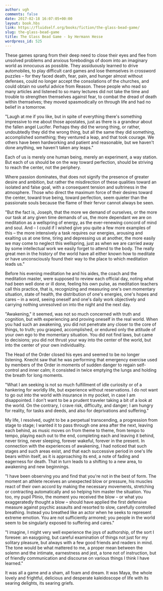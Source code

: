 ```yaml
---
author: ugh
comments: false
date: 2017-02-18 16:07:05+00:00
layout: book.hbs
link: https://fluidself.org/books/fiction/the-glass-bead-game/
slug: the-glass-bead-game
title: The Glass Bead Game - by Hermann Hesse
wordpress_id: 525
---
```


These games sprang from their deep need to close their eyes and flee from unsolved problems and anxious forebodings of doom into an imaginary world as innocuous as possible. They assiduously learned to drive automobiles, to play difficult card games and lose themselves in crossword puzzles – for they faced death, fear, pain, and hunger almost without defenses, could no longer accept the consolations of the churches, and could obtain no useful advice from Reason. These people who read so many articles and listened to so many lectures did not take the time and trouble to strengthen themselves against fear, to combat the dread of death within themselves; they moved spasmodically on through life and had no belief in a tomorrow.

"Laugh at me if you like, but in spite of everything there's something impressive to me about those apostates, just as there is a grandeur about the fallen angel Lucifer. Perhaps they did the wrong thing, or rather, undoubtedly they did the wrong thing, but all the same they did something, accomplished something; they ventured a leap, and that took courage. We others have been hardworking and patient and reasonable, but we haven't done anything, we haven't taken any leaps."

Each of us is merely one human being, merely an experiment, a way station. But each of us should be on the way toward perfection, should be striving to reach the center, not the periphery.

Where passion dominates, that does not signify the presence of greater desire and ambition, but rather the misdirection of these qualities toward an isolated and false goal, with a consequent tension and sultriness in the atmosphere. Those who direct the maximum force of their desires toward the center, toward true being, toward perfection, seem quieter than the passionate souls because the flame of their fervor cannot always be seen.

"But the fact is, Joseph, that the more we demand of ourselves, or the more our task at any given time demands of us, the more dependant we are on meditation as a wellspring of energy, as the ever-renewing concord of mind and soul. And – I could if I wished give you quite a few more examples of this – the more intensively a task requires our energies, arousing and exalting us at one time, tiring and depressing us at another, the more easily we may come to neglect this wellspring, just as when we are carried away by some intellectual work we easily forget to attend to the body. The really great men in the history of the world have all either known how to meditate or have unconsciously found their way to the place to which meditation leads us."

Before his evening meditation he and his aides, the coach and the meditation master, were supposed to review each official day, noting what had been well done or ill done, feeling his own pulse, as meditation teachers call this practice, that is, recognizing and measuring one's own momentary situation, state of health, the distribution of one's energies, one's hopes and cares – in a word, seeing oneself and one's daily work objectively and carrying nothing unresolved on into the night and the next day.

"Awakening," it seemed, was not so much concerned with truth and cognition, but with experiencing and proving oneself in the real world. When you had such an awakening, you did not penetrate any closer to the core of things, to truth; you grasped, accomplished, or endured only the attitude of your own ego to the momentary situation. You did not find laws, but came to decisions; you did not thrust your way into the center of the world, but into the center of your own individuality.

The Head of the Order closed his eyes and seemed to be no longer listening. Knecht saw that he was performing that emergency exercise used by members of the Order in moments of sudden danger to regain self-control and inner calm; it consisted in twice emptying the lungs and holding the breath for long moments.

"What I am seeking is not so much fulfillment of idle curiosity or of a hankering for worldly life, but experience without reservations. I do not want to go out into the world with insurance in my pocket, in case I am disappointed. I don't want to be a prudent traveler taking a bit of a look at the world. On the contrary, I crave risk, difficulty, and danger; I am hungry for reality, for tasks and deeds, and also for deprivations and suffering."

My life, I resolved, ought to be a perpetual transcending, a progression from stage to stage; I wanted it to pass through one area after the next, leaving each behind, as music moves on from theme to theme, from tempo to tempo, playing each out to the end, completing each and leaving it behind, never tiring, never sleeping, forever wakeful, forever in the present. In connection with the experiences of awakening, I had noticed that such stages and such areas exist, and that each successive period in one's life bears within itself, as it is approaching its end, a note of fading and eagerness for death. That in turn leads to a shifting to a new area, to awakening and new beginnings.

"I have been observing you and find that you're not in the best of form. The moment an athlete receives an unexpected blow or pressure, his muscles react of their own accord by making the necessary movements, stretching or contracting automatically and so helping him master the situation. You too, my pupil Plinio, the moment you received the blow – or what you exaggeratedly thought a blow – should have applied the first defensive measure against psychic assaults and resorted to slow, carefully controlled breathing. Instead you breathed like an actor when he seeks to represent extreme emotion. You are not sufficiently armored; you people in the world seem to be singularly exposed to suffering and cares."

"I imagine, I might very well experience the joys of authorship, of the sort I foresee: an easygoing, but careful examination of things not just for my solitary pleasure, but always with a few good friends and readers in mind. The tone would be what mattered to me, a proper mean between the solemn and the intimate, earnestness and jest, a tone not of instruction, but of friendly communication and discourse on various things I think I have learned."

It was all a game and a sham, all foam and dream. It was Maya, the whole lovely and frightful, delicious and desperate kaleidoscope of life with its searing delights, its searing griefs.
